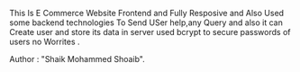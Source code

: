 This Is E Commerce Website 
Frontend and Fully Resposive and Also Used some backend technologies To Send USer
help,any Query and also it can Create user and store its data in server used bcrypt to 
secure passwords of users no Worrites .

Author : "Shaik Mohammed Shoaib".
